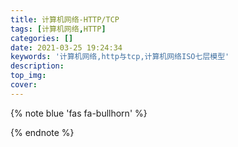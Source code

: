 ```yaml
---
title: 计算机网络-HTTP/TCP
tags: [计算机网络,HTTP]
categories: []
date: 2021-03-25 19:24:34
keywords: '计算机网络,http与tcp,计算机网络ISO七层模型'
description:
top_img:
cover:
---
```


{% note blue 'fas fa-bullhorn' %}


{% endnote %}